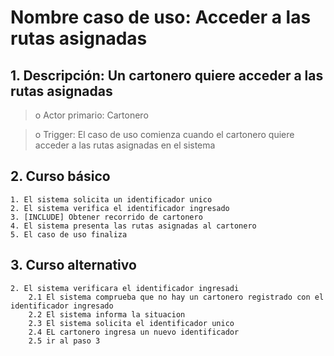 # Nombre caso de uso: Acceder a las rutas asignadas

## 1. Descripción: Un cartonero quiere acceder a las rutas asignadas

>o Actor primario: Cartonero

>o Trigger: El caso de uso comienza cuando el cartonero quiere acceder a las rutas asignadas en el sistema

## 2. Curso básico
	1. El sistema solicita un identificador unico
	2. El sistema verifica el identificador ingresado
	3. [INCLUDE] Obtener recorrido de cartonero
	4. El sistema presenta las rutas asignadas al cartonero
	5. El caso de uso finaliza

## 3. Curso alternativo
	2. El sistema verificara el identificador ingresadi
		2.1 El sistema comprueba que no hay un cartonero registrado con el identificador ingresado
		2.2 El sistema informa la situacion
		2.3 El sistema solicita el identificador unico
		2.4 EL cartonero ingresa un nuevo identificador
		2.5 ir al paso 3

